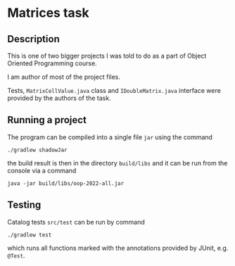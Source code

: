 # Matrices task

## Description

This is one of two bigger projects I was told to do as a part of Object Oriented Programming course.

I am author of most of the project files. 

Tests, `MatrixCellValue.java` class and `IDoubleMatrix.java` interface were provided by the authors of the task.

## Running a project

The program can be compiled into a single file `jar` using the command
```shell
./gradlew shadowJar
```
the build result is then in the directory `build/libs` and it can be run from the console via a command
```shell
java -jar build/libs/oop-2022-all.jar
```
## Testing

Catalog tests `src/test` can be run by command
```shell
./gradlew test
```
which runs all functions marked with the annotations provided
by JUnit, e.g. `@Test`.
